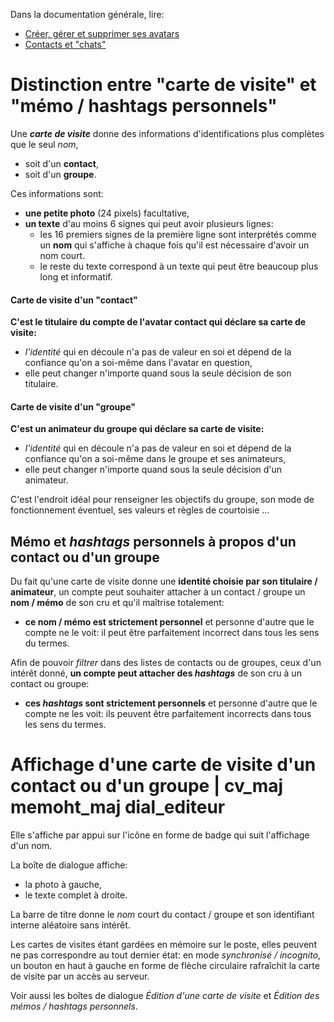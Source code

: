 Dans la documentation générale, lire:
- <a href="$$/appli/avatars.html" target="_blank">Créer, gérer et supprimer ses avatars</a>
- <a href="$$/appli/contactschats.html" target="_blank">Contacts et "chats"</a>

# Distinction entre "carte de visite" et "mémo / hashtags personnels"

Une **_carte de visite_** donne des informations d'identifications plus complètes que le seul _nom_,
- soit d'un **contact**,
- soit d'un **groupe**.

Ces informations sont:
- **une petite photo** (24 pixels) facultative,
- **un texte** d'au moins 6 signes qui peut avoir plusieurs lignes:
  - les 16 premiers signes de la première ligne sont interprétés comme un **nom** qui s'affiche à chaque fois qu'il est nécessaire d'avoir un nom court.
  - le reste du texte correspond à un texte qui peut être beaucoup plus long et informatif.

#### Carte de visite d\'un "contact"
**C'est le titulaire du compte de l'avatar contact qui déclare sa carte de visite:**
- _l'identité_ qui en découle n'a pas de valeur en soi et dépend de la confiance qu'on a soi-même dans l'avatar en question,
- elle peut changer n'importe quand sous la seule décision de son titulaire.

#### Carte de visite d\'un "groupe"
**C'est un animateur du groupe qui déclare sa carte de visite:**
- _l'identité_ qui en découle n'a pas de valeur en soi et dépend de la confiance qu'on a soi-même dans le groupe et ses animateurs,
- elle peut changer n'importe quand sous la seule décision d'un animateur.

C'est l'endroit idéal pour renseigner les objectifs du groupe, son mode de fonctionnement éventuel, ses valeurs et règles de courtoisie ...

## Mémo et _hashtags_ **personnels** à propos d'un contact ou d'un groupe
Du fait qu'une carte de visite donne une **identité choisie par son titulaire / animateur**, un compte peut souhaiter attacher à un contact / groupe un **nom / mémo** de son cru et qu'il maîtrise totalement:
- **ce nom / mémo est strictement personnel** et personne d'autre que le compte ne le voit: il peut être parfaitement incorrect dans tous les sens du termes.

Afin de pouvoir _filtrer_ dans des listes de contacts ou de groupes, ceux d'un intérêt donné, **un compte peut attacher des _hashtags_** de son cru à un contact ou groupe:
- **ces _hashtags_ sont strictement personnels** et personne d'autre que le compte ne les voit: ils peuvent être parfaitement incorrects dans tous les sens du termes.

# Affichage d'une carte de visite d'un contact ou d'un groupe | cv_maj memoht_maj dial_editeur
Elle s'affiche par appui sur l'icône en forme de badge qui suit l'affichage d'un nom.

La boîte de dialogue affiche:
- la photo à gauche,
- le texte complet à droite.

La barre de titre donne le _nom_ court du contact / groupe et son identifiant interne aléatoire sans intérêt.

Les cartes de visites étant gardées en mémoire sur le poste, elles peuvent ne pas correspondre au tout dernier état: en mode _synchronisé / incognito_, un bouton en haut à gauche en forme de flèche circulaire rafraîchit la carte de visite par un accès au serveur.

Voir aussi les boîtes de dialogue _Édition d'une carte de visite_ et _Édition des mémos / hashtags personnels_.

